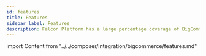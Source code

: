 ```yaml
---
id: features
title: Features
sidebar_label: Features
description: Falcon Platform has a large percentage coverage of BigCommerce features.
---
```


import Content from "../../composer/integration/bigcommerce/features.md"

<Content />